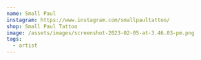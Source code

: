 ```yaml
---
name: Small Paul
instagram: https://www.instagram.com/smallpaultattoo/
shop: Small Paul Tattoo
image: /assets/images/screenshot-2023-02-05-at-3.46.03-pm.png
tags:
  - artist
---
```

